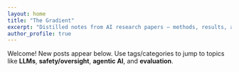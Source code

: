 ```yaml
---
layout: home
title: "The Gradient"
excerpt: "Distilled notes from AI research papers — methods, results, and what they mean in practice."
author_profile: true
---
```


Welcome! New posts appear below. Use tags/categories to jump to topics like **LLMs**, **safety/oversight**, **agentic AI**, and **evaluation**.
